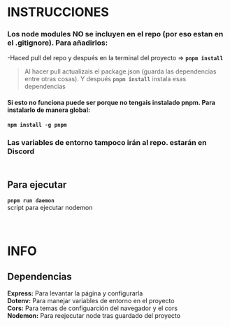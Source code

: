# INSTRUCCIONES
### Los node modules **NO** se incluyen en el repo (por eso estan en el .gitignore). Para añadirlos:
-Haced pull del repo y después en la terminal del proyecto => **```pnpm install```**
>Al hacer pull actualizais el package.json (guarda las dependencias entre otras cosas). Y después **```pnpm install```** instala esas dependencias
#### Si esto no funciona puede ser porque no tengais instalado pnpm. Para instalarlo de manera global:
**```npm install -g pnpm```**
### Las variables de entorno tampoco irán al repo. estarán en Discord


## <br />Para ejecutar
**```pnpm run daemon```** <br />
script para ejecutar nodemon


# <br />INFO
## Dependencias
**Express:** Para levantar la página y configurarla <br />
**Dotenv:** Para manejar variables de entorno en el proyecto<br />
**Cors:** Para temas de configuarción del navegador y el cors<br />
**Nodemon:** Para reejecutar node tras guardado del proyecto